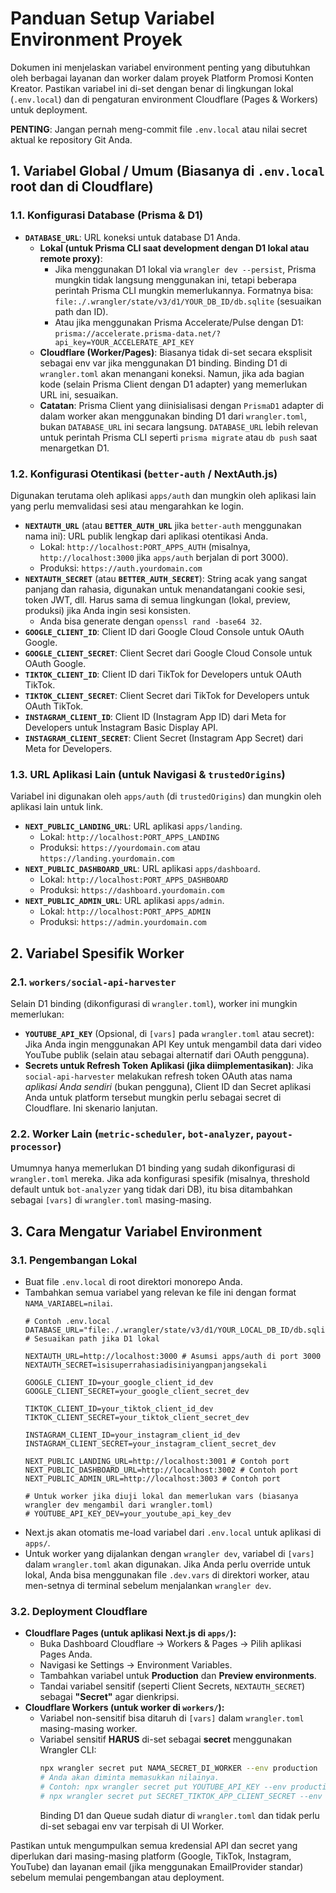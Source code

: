# Panduan Setup Variabel Environment Proyek

Dokumen ini menjelaskan variabel environment penting yang dibutuhkan oleh berbagai layanan dan worker dalam proyek Platform Promosi Konten Kreator. Pastikan variabel ini di-set dengan benar di lingkungan lokal (`.env.local`) dan di pengaturan environment Cloudflare (Pages & Workers) untuk deployment.

**PENTING**: Jangan pernah meng-commit file `.env.local` atau nilai secret aktual ke repository Git Anda.

## 1. Variabel Global / Umum (Biasanya di `.env.local` root dan di Cloudflare)

### 1.1. Konfigurasi Database (Prisma & D1)
*   **`DATABASE_URL`**: URL koneksi untuk database D1 Anda.
    *   **Lokal (untuk Prisma CLI saat development dengan D1 lokal atau remote proxy)**:
        *   Jika menggunakan D1 lokal via `wrangler dev --persist`, Prisma mungkin tidak langsung menggunakan ini, tetapi beberapa perintah Prisma CLI mungkin memerlukannya. Formatnya bisa: `file:./.wrangler/state/v3/d1/YOUR_DB_ID/db.sqlite` (sesuaikan path dan ID).
        *   Atau jika menggunakan Prisma Accelerate/Pulse dengan D1: `prisma://accelerate.prisma-data.net/?api_key=YOUR_ACCELERATE_API_KEY`
    *   **Cloudflare (Worker/Pages)**: Biasanya tidak di-set secara eksplisit sebagai env var jika menggunakan D1 binding. Binding D1 di `wrangler.toml` akan menangani koneksi. Namun, jika ada bagian kode (selain Prisma Client dengan D1 adapter) yang memerlukan URL ini, sesuaikan.
    *   **Catatan**: Prisma Client yang diinisialisasi dengan `PrismaD1` adapter di dalam worker akan menggunakan binding D1 dari `wrangler.toml`, bukan `DATABASE_URL` ini secara langsung. `DATABASE_URL` lebih relevan untuk perintah Prisma CLI seperti `prisma migrate` atau `db push` saat menargetkan D1.

### 1.2. Konfigurasi Otentikasi (`better-auth` / NextAuth.js)
Digunakan terutama oleh aplikasi `apps/auth` dan mungkin oleh aplikasi lain yang perlu memvalidasi sesi atau mengarahkan ke login.

*   **`NEXTAUTH_URL`** (atau **`BETTER_AUTH_URL`** jika `better-auth` menggunakan nama ini): URL publik lengkap dari aplikasi otentikasi Anda.
    *   Lokal: `http://localhost:PORT_APPS_AUTH` (misalnya, `http://localhost:3000` jika `apps/auth` berjalan di port 3000).
    *   Produksi: `https://auth.yourdomain.com`
*   **`NEXTAUTH_SECRET`** (atau **`BETTER_AUTH_SECRET`**): String acak yang sangat panjang dan rahasia, digunakan untuk menandatangani cookie sesi, token JWT, dll. Harus sama di semua lingkungan (lokal, preview, produksi) jika Anda ingin sesi konsisten.
    *   Anda bisa generate dengan `openssl rand -base64 32`.
*   **`GOOGLE_CLIENT_ID`**: Client ID dari Google Cloud Console untuk OAuth Google.
*   **`GOOGLE_CLIENT_SECRET`**: Client Secret dari Google Cloud Console untuk OAuth Google.
*   **`TIKTOK_CLIENT_ID`**: Client ID dari TikTok for Developers untuk OAuth TikTok.
*   **`TIKTOK_CLIENT_SECRET`**: Client Secret dari TikTok for Developers untuk OAuth TikTok.
*   **`INSTAGRAM_CLIENT_ID`**: Client ID (Instagram App ID) dari Meta for Developers untuk Instagram Basic Display API.
*   **`INSTAGRAM_CLIENT_SECRET`**: Client Secret (Instagram App Secret) dari Meta for Developers.

### 1.3. URL Aplikasi Lain (untuk Navigasi & `trustedOrigins`)
Variabel ini digunakan oleh `apps/auth` (di `trustedOrigins`) dan mungkin oleh aplikasi lain untuk link.
*   **`NEXT_PUBLIC_LANDING_URL`**: URL aplikasi `apps/landing`.
    *   Lokal: `http://localhost:PORT_APPS_LANDING`
    *   Produksi: `https://yourdomain.com` atau `https://landing.yourdomain.com`
*   **`NEXT_PUBLIC_DASHBOARD_URL`**: URL aplikasi `apps/dashboard`.
    *   Lokal: `http://localhost:PORT_APPS_DASHBOARD`
    *   Produksi: `https://dashboard.yourdomain.com`
*   **`NEXT_PUBLIC_ADMIN_URL`**: URL aplikasi `apps/admin`.
    *   Lokal: `http://localhost:PORT_APPS_ADMIN`
    *   Produksi: `https://admin.yourdomain.com`

## 2. Variabel Spesifik Worker

### 2.1. `workers/social-api-harvester`
Selain D1 binding (dikonfigurasi di `wrangler.toml`), worker ini mungkin memerlukan:
*   **`YOUTUBE_API_KEY`** (Opsional, di `[vars]` pada `wrangler.toml` atau secret): Jika Anda ingin menggunakan API Key untuk mengambil data dari video YouTube publik (selain atau sebagai alternatif dari OAuth pengguna).
*   **Secrets untuk Refresh Token Aplikasi (jika diimplementasikan)**: Jika `social-api-harvester` melakukan refresh token OAuth atas nama *aplikasi Anda sendiri* (bukan pengguna), Client ID dan Secret aplikasi Anda untuk platform tersebut mungkin perlu sebagai secret di Cloudflare. Ini skenario lanjutan.

### 2.2. Worker Lain (`metric-scheduler`, `bot-analyzer`, `payout-processor`)
Umumnya hanya memerlukan D1 binding yang sudah dikonfigurasi di `wrangler.toml` mereka. Jika ada konfigurasi spesifik (misalnya, threshold default untuk `bot-analyzer` yang tidak dari DB), itu bisa ditambahkan sebagai `[vars]` di `wrangler.toml` masing-masing.

## 3. Cara Mengatur Variabel Environment

### 3.1. Pengembangan Lokal
*   Buat file `.env.local` di root direktori monorepo Anda.
*   Tambahkan semua variabel yang relevan ke file ini dengan format `NAMA_VARIABEL=nilai`.
    ```env
    # Contoh .env.local
    DATABASE_URL="file:./.wrangler/state/v3/d1/YOUR_LOCAL_DB_ID/db.sqlite" # Sesuaikan path jika D1 lokal

    NEXTAUTH_URL=http://localhost:3000 # Asumsi apps/auth di port 3000
    NEXTAUTH_SECRET=isisuperrahasiadisiniyangpanjangsekali

    GOOGLE_CLIENT_ID=your_google_client_id_dev
    GOOGLE_CLIENT_SECRET=your_google_client_secret_dev

    TIKTOK_CLIENT_ID=your_tiktok_client_id_dev
    TIKTOK_CLIENT_SECRET=your_tiktok_client_secret_dev

    INSTAGRAM_CLIENT_ID=your_instagram_client_id_dev
    INSTAGRAM_CLIENT_SECRET=your_instagram_client_secret_dev

    NEXT_PUBLIC_LANDING_URL=http://localhost:3001 # Contoh port
    NEXT_PUBLIC_DASHBOARD_URL=http://localhost:3002 # Contoh port
    NEXT_PUBLIC_ADMIN_URL=http://localhost:3003 # Contoh port

    # Untuk worker jika diuji lokal dan memerlukan vars (biasanya wrangler dev mengambil dari wrangler.toml)
    # YOUTUBE_API_KEY_DEV=your_youtube_api_key_dev
    ```
*   Next.js akan otomatis me-load variabel dari `.env.local` untuk aplikasi di `apps/`.
*   Untuk worker yang dijalankan dengan `wrangler dev`, variabel di `[vars]` dalam `wrangler.toml` akan digunakan. Jika Anda perlu override untuk lokal, Anda bisa menggunakan file `.dev.vars` di direktori worker, atau men-setnya di terminal sebelum menjalankan `wrangler dev`.

### 3.2. Deployment Cloudflare
*   **Cloudflare Pages (untuk aplikasi Next.js di `apps/`):**
    *   Buka Dashboard Cloudflare -> Workers & Pages -> Pilih aplikasi Pages Anda.
    *   Navigasi ke Settings -> Environment Variables.
    *   Tambahkan variabel untuk **Production** dan **Preview environments**.
    *   Tandai variabel sensitif (seperti Client Secrets, `NEXTAUTH_SECRET`) sebagai **"Secret"** agar dienkripsi.
*   **Cloudflare Workers (untuk worker di `workers/`):**
    *   Variabel non-sensitif bisa ditaruh di `[vars]` dalam `wrangler.toml` masing-masing worker.
    *   Variabel sensitif **HARUS** di-set sebagai **secret** menggunakan Wrangler CLI:
        ```bash
        npx wrangler secret put NAMA_SECRET_DI_WORKER --env production
        # Anda akan diminta memasukkan nilainya.
        # Contoh: npx wrangler secret put YOUTUBE_API_KEY --env production (jika YOUTUBE_API_KEY adalah secret)
        # npx wrangler secret put SECRET_TIKTOK_APP_CLIENT_SECRET --env production
        ```
        Binding D1 dan Queue sudah diatur di `wrangler.toml` dan tidak perlu di-set sebagai env var terpisah di UI Worker.

Pastikan untuk mengumpulkan semua kredensial API dan secret yang diperlukan dari masing-masing platform (Google, TikTok, Instagram, YouTube) dan layanan email (jika menggunakan EmailProvider standar) sebelum memulai pengembangan atau deployment.
